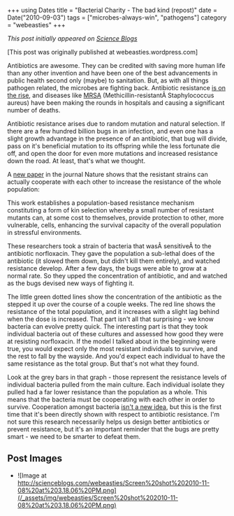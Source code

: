 +++
using Dates
title = "Bacterial Charity - The bad kind (repost)"
date = Date("2010-09-03")
tags = ["microbes-always-win", "pathogens"]
category = "webeasties"
+++

_This post initially appeared on [Science Blogs](http://scienceblogs.com/webeasties)_

[This post was originally published at webeasties.wordpress.com]

Antibiotics are awesome. They can be credited with saving more human life than any other invention and have been one of the best advancements in public health second only (maybe) to sanitation. But, as with all things pathogen related, the microbes are fighting back. Antibiotic resistance [is on the rise](http://www.who.int/mediacentre/factsheets/fs194/en/), and diseases like [MRSA](http://www.webmd.com/skin-problems-and-treatments/understanding-mrsa-methicillin-resistant-staphylococcus-aureus) (Methicillin-resistantÂ Staphylococcus aureus) have been making the rounds in hospitals and causing a significant number of deaths.

Antibiotic resistance arises due to random mutation and natural selection. If there are a few hundred billion bugs in an infection, and even one has a slight growth advantage in the presence of an antibiotic, that bug will divide, pass on it's beneficial mutation to its offspring while the less fortunate die off, and open the door for even more mutations and increased resistance down the road. At least, that's what we thought.

A [new paper](http://www.nature.com/nature/journal/v467/n7311/full/nature09354.html#/f2) in the journal Nature shows that the resistant strains can actually cooperate with each other to increase the resistance of the whole population:

This work establishes a population-based resistance mechanism constituting a form of kin selection whereby a small number of resistant mutants can, at some cost to themselves, provide protection to other, more vulnerable, cells, enhancing the survival capacity of the overall population in stressful environments.

These researchers took a strain of bacteria that wasÂ sensitiveÂ to the antibiotic norfloxacin. They gave the population a sub-lethal does of the antibiotic (it slowed them down, but didn't kill them entirely), and watched resistance develop. After a few days, the bugs were able to grow at a normal rate. So they upped the concentration of antibiotic, and and watched as the bugs devised new ways of fighting it.

The little green dotted lines show the concentration of the antibiotic as the stepped it up over the course of a couple weeks. The red line shows the resistance of the total population, and it increases with a slight lag behind when the dose is increased. That part isn't all that surprising - we know bacteria can evolve pretty quick. The interesting part is that they took individual bacteria out of these cultures and assessed how good they were at resisting norfloxacin. If the model I talked about in the beginning were true, you would expect only the most resistant individuals to survive, and the rest to fall by the wayside. And you'd expect each individual to have the same resistance as the total group. But that's not what they found.

Look at the grey bars in that graph - those represent the resistance levels of individual bacteria pulled from the main culture. Each individual isolate they pulled had a far lower resistance than the population as a whole. This means that the bacteria must be cooperating with each other in order to survive. Cooperation amongst bacteria [isn't a new idea](http://webeasties.wordpress.com/2010/06/22/quorum-sensing-and-anti-biotics/), but this is the first time that it's been directly shown with respect to antibiotic resistance. I'm not sure this research necessarily helps us design better antibiotics or prevent resistance, but it's an important reminder that the bugs are pretty smart - we need to be smarter to defeat them.

      
  

 ## Post Images

- ![Image at http://scienceblogs.com/webeasties/Screen%20shot%202010-11-08%20at%203.18.06%20PM.png](/_assets/img/webeasties/Screen%20shot%202010-11-08%20at%203.18.06%20PM.png)

